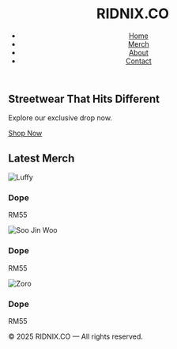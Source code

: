<!DOCTYPE html>
<html lang="en">
<head>
  <meta charset="UTF-8" />
  <meta name="viewport" content="width=device-width, initial-scale=1.0" />
  <title>RIDNIX.CO - Streetwear</title>
  <link rel="stylesheet" href="style.css" />
</head>
<body>
  <header>
    <h1>RIDNIX.CO</h1>
    <nav>
      <ul>
        <li><a href="#">Home</a></li>
        <li><a href="#">Merch</a></li>
        <li><a href="#">About</a></li>
        <li><a href="#">Contact</a></li>
      </ul>
    </nav>
  </header>

  <section class="hero">
    <h2>Streetwear That Hits Different</h2>
    <p>Explore our exclusive drop now.</p>
    <a href="#merch" class="btn">Shop Now</a>
  </section>

  <section id="merch" class="merch">
    <h2>Latest Merch</h2>
    <div class="products">
      <div class="product-card">
        <img src="shirt1.jpg" alt="Luffy" />
        <h3>Dope</h3>
        <p>RM55</p>
      </div>
      <div class="product-card">
        <img src="shirt2.jpg" alt="Soo Jin Woo" />
        <h3>Dope</h3>
        <p>RM55</p>
      </div>
    <div class="products">
      <div class="product-card">
        <img src="shirt3.jpg" alt="Zoro" />
        <h3>Dope</h3>
        <p>RM55</p>
      </div>
      <!-- Add more products here -->
    </div>
  </section>

  <footer>
    <p>&copy; 2025 RIDNIX.CO — All rights reserved.</p>
  </footer>
</body>
</html>
